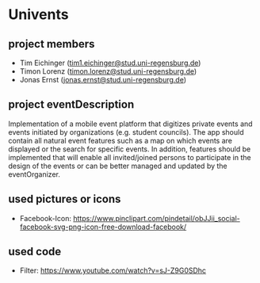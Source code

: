 # Univents
## project members
* Tim Eichinger (tim1.eichinger@stud.uni-regensburg.de)
* Timon Lorenz (timon.lorenz@stud.uni-regensburg.de)
* Jonas Ernst (jonas.ernst@stud.uni-regensburg.de)

## project eventDescription
Implementation of a mobile event platform that digitizes private events and events initiated by organizations (e.g. student councils). The app should contain all natural event features such as a map on which events are displayed or the search for specific events. In addition, features should be implemented that will enable all invited/joined persons to participate in the design of the events or can be better managed and updated by the eventOrganizer.

## used pictures or icons
* Facebook-Icon: https://www.pinclipart.com/pindetail/obJJii_social-facebook-svg-png-icon-free-download-facebook/

## used code
* Filter: https://www.youtube.com/watch?v=sJ-Z9G0SDhc